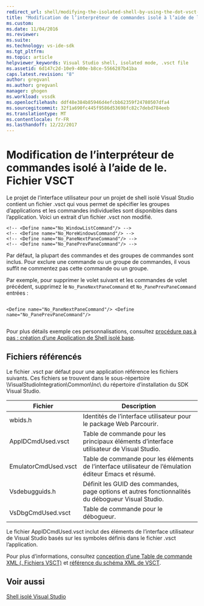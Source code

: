 ```yaml
---
redirect_url: shell/modifying-the-isolated-shell-by-using-the-dot-vsct-file
title: "Modification de l’interpréteur de commandes isolé à l’aide de le. Fichier VSCT | Documents Microsoft"
ms.custom: 
ms.date: 11/04/2016
ms.reviewer: 
ms.suite: 
ms.technology: vs-ide-sdk
ms.tgt_pltfrm: 
ms.topic: article
helpviewer_keywords: Visual Studio shell, isolated mode, .vsct file
ms.assetid: 6d147c2d-10e9-400e-b8ce-5566287b41ba
caps.latest.revision: "8"
author: gregvanl
ms.author: gregvanl
manager: ghogen
ms.workload: vssdk
ms.openlocfilehash: ddf48e384b85946d4efcbb62359f24780507dfa4
ms.sourcegitcommit: 32f1a690fc445f9586d53698fc82c7debd784eeb
ms.translationtype: MT
ms.contentlocale: fr-FR
ms.lasthandoff: 12/22/2017
---
```

# <a name="modifying-the-isolated-shell-by-using-the-vsct-file"></a>Modification de l’interpréteur de commandes isolé à l’aide de le. Fichier VSCT
Le projet de l’interface utilisateur pour un projet de shell isolé Visual Studio contient un fichier .vsct qui vous permet de spécifier les groupes d’applications et les commandes individuelles sont disponibles dans l’application. Voici un extrait d’un fichier .vsct non modifié.  
  
```  
<!-- <Define name="No_WindowListCommand"/> -->  
<!-- <Define name="No_MoreWindowsCommand"/> -->  
<!-- <Define name="No_PaneNextPaneCommand"/> -->  
<!-- <Define name="No_PanePrevPaneCommand"/> -->  
```  
  
 Par défaut, la plupart des commandes et des groupes de commandes sont inclus. Pour exclure une commande ou un groupe de commandes, il vous suffit ne commentez pas cette commande ou un groupe.  
  
 Par exemple, pour supprimer le volet suivant et les commandes de volet précédent, supprimez le `No_PaneNextPaneCommand` et `No_PanePrevPaneCommand` entrées :  
  
```  
  
<Define name="No_PaneNextPaneCommand"/> <Define name="No_PanePrevPaneCommand"/>  
  
```  
  
 Pour plus détails exemple ces personnalisations, consultez [procédure pas à pas : création d’une Application de Shell isolé base](../extensibility/walkthrough-creating-a-basic-isolated-shell-application.md).  
  
## <a name="referenced-files"></a>Fichiers référencés  
 Le fichier .vsct par défaut pour une application référence les fichiers suivants. Ces fichiers se trouvent dans le sous-répertoire \VisualStudioIntegration\Common\Inc\ du répertoire d’installation du SDK Visual Studio.  
  
|Fichier|Description|  
|----------|-----------------|  
|wbids.h|Identités de l’interface utilisateur pour le package Web Parcourir.|  
|AppIDCmdUsed.vsct|Table de commande pour les principaux éléments d’interface utilisateur de Visual Studio.|  
|EmulatorCmdUsed.vsct|Table de commande pour les éléments de l’interface utilisateur de l’émulation éditeur Emacs et résumé.|  
|Vsdebugguids.h|Définit les GUID des commandes, page options et autres fonctionnalités du débogueur Visual Studio.|  
|VsDbgCmdUsed.vsct|Table de commande pour le débogueur.|  
  
 Le fichier AppIDCmdUsed.vsct inclut des éléments de l’interface utilisateur de Visual Studio basés sur les symboles définis dans le fichier .vsct l’application.  
  
 Pour plus d’informations, consultez [conception d’une Table de commande XML (. Fichiers VSCT)](../extensibility/internals/designing-xml-command-table-dot-vsct-files.md) et [référence du schéma XML de VSCT](../extensibility/vsct-xml-schema-reference.md).  
  
## <a name="see-also"></a>Voir aussi  
 [Shell isolé Visual Studio](../extensibility/visual-studio-isolated-shell.md)